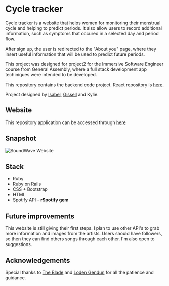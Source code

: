 # Cycle tracker

Cycle tracker is a website that helps women for monitoring their menstrual cycle and helping to predict periods. It also allow users to record additional information, such as symptoms that occured in a selected day and period flow.

After sign up, the user is redirected to the "About you" page, where they insert useful information that will be used to predict future periods. 

This project was designed for project2 for the Immersive Software Engineer course from General Assembly, where a full stack development app techiniques were intended to be developed.

This repository contains the backend code project. React repository is [here](https://github.com/Gissell10/period-traker).

Project designed by [Isabel](https://github.com/isabelsousac), [Gissell](https://github.com/Gissell10) and Kylie.

## Website

This repository application can be accessed through [here](https://cycle-tracker-backend.herokuapp.com/)

## Snapshot


![SoundWave Website](app/assets/images/snapshot.png "Website")

## Stack
 * Ruby
 * Ruby on Rails
 * CSS + Bootstrap
 * HTML
 * Spotify API - **rSpotify gem**

## Future improvements
This website is still giving their first steps. I plan to use other API's to grab more information and images from the artists. Users should have followers, so then they can find others songs through each other. I'm also open to suggestions.

## Acknowledgements
Special thanks to [The Blade](https://github.com/wofockham) and  [Loden Gendun](https://github.com/Tenzang) for all the patience and guidance.
